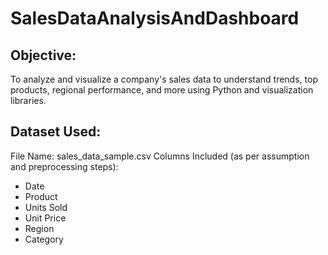 # SalesDataAnalysisAndDashboard
## Objective:
To analyze and visualize a company's sales data to understand trends, top products, regional performance, and more using Python and visualization libraries.

## Dataset Used:
File Name: sales_data_sample.csv
Columns Included (as per assumption and preprocessing steps):
  - Date
  - Product
  - Units Sold
  - Unit Price
  - Region
  - Category
